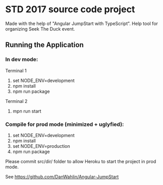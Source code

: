 # STD 2017 source code project

Made with the help of "Angular JumpStart with TypeScript".
Help tool for organizing Seek The Duck event.

## Running the Application

### In dev mode:

Terminal 1

1. set NODE_ENV=development
1. npm install
1. npm run package

Terminal 2

1. mpn run start

### Compile for prod mode (minimized + uglyfied):

1. set NODE_ENV=development
1. npm install
1. set NODE_ENV=production
1. npm run package

Please commit src/dir/ folder to allow Heroku to start the project in prod mode.

See https://github.com/DanWahlin/Angular-JumpStart

